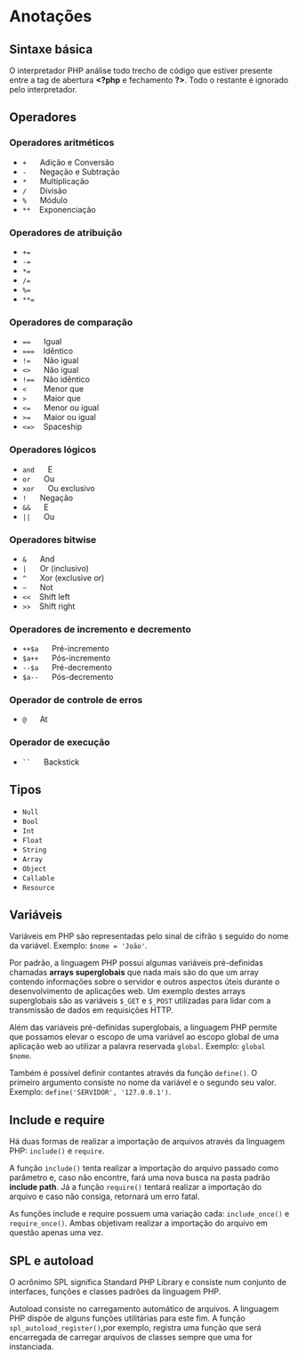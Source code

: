 # Anotações

## Sintaxe básica

O interpretador PHP análise todo trecho de código que estiver presente entre a tag de abertura <strong>\<?php</strong> e fechamento <strong>?></strong>. Todo o restante é ignorado pelo interpretador.

## Operadores

### Operadores aritméticos

- ```+``` <span style="margin-left: 20px;">Adição e Conversão</span>
- ```-``` <span style="margin-left: 20px;">Negação e Subtração</span>
- ```*``` <span style="margin-left: 20px;">Multiplicação</span>
- ```/``` <span style="margin-left: 20px;">Divisão</span>
- ```%``` <span style="margin-left: 20px;">Módulo</span>
- ```**``` <span style="margin-left: 12px;">Exponenciação</span>

### Operadores de atribuição

- ```+=``` 
- ```-=``` 
- ```*=```
- ```/=```
- ```%=```
- ```**=```

### Operadores de comparação

- ```==``` <span style="margin-left: 20px;">Igual</span>
- ```===``` <span style="margin-left: 12px;">Idêntico</span>
- ```!=``` <span style="margin-left: 20px;">Não igual</span>
- ```<>``` <span style="margin-left: 20px;">Não igual</span>
- ```!==``` <span style="margin-left: 12px;">Não idêntico</span>
- ```<``` <span style="margin-left: 27px;">Menor que</span>
- ```>``` <span style="margin-left: 27px;">Maior que</span>
- ```<=``` <span style="margin-left: 20px;">Menor ou igual</span>
- ```>=``` <span style="margin-left: 20px;">Maior ou igual</span>
- ```<=>``` <span style="margin-left: 12px;">Spaceship</span>

### Operadores lógicos

- ```and``` <span style="margin-left: 20px;">E</span>
- ```or``` <span style="margin-left: 20px;">Ou</span>
- ```xor``` <span style="margin-left: 20px;">Ou exclusivo</span>
- ```!``` <span style="margin-left: 20px;">Negação</span>
- ```&&``` <span style="margin-left: 20px;">E</span>
- ```||``` <span style="margin-left: 20px;">Ou</span>

### Operadores bitwise

- ```&``` <span style="margin-left: 20px;">And</span>
- ```|``` <span style="margin-left: 20px;">Or (inclusivo)</span>
- ```^``` <span style="margin-left: 20px;">Xor (exclusive or)</span>
- ```~``` <span style="margin-left: 20px;">Not</span>
- ```<<``` <span style="margin-left: 12px;">Shift left</span>
- ```>>``` <span style="margin-left: 12px;">Shift right</span>

### Operadores de incremento e decremento

- ```++$a``` <span style="margin-left: 20px;">Pré-incremento</span>
- ```$a++``` <span style="margin-left: 20px;">Pós-incremento</span>
- ```--$a``` <span style="margin-left: 20px;">Pré-decremento</span>
- ```$a--``` <span style="margin-left: 20px;">Pós-decremento</span>

### Operador de controle de erros

- ```@``` <span style="margin-left: 20px;">At</span>

### Operador de execução

- ``` `` ``` <span style="margin-left: 20px;">Backstick</span>

## Tipos

- ```Null```
- ```Bool```
- ```Int```
- ```Float```
- ```String```
- ```Array```
- ```Object```
- ```Callable```
- ```Resource```

## Variáveis

Variáveis em PHP são representadas pelo sinal de cifrão ```$``` seguido do nome da variável. Exemplo: ```$nome = 'João'```.

Por padrão, a linguagem PHP possui algumas variáveis pré-definidas chamadas <strong>arrays superglobais</strong> que nada mais são do que um array contendo informações sobre o servidor e outros aspectos úteis durante o desenvolvimento de aplicações web. Um exemplo destes arrays superglobais são as variáveis ```$_GET``` e ```$_POST``` utilizadas para lidar com a transmissão de dados em requisições HTTP.

Além das variáveis pré-definidas superglobais, a linguagem PHP permite que possamos elevar o escopo de uma variável ao escopo global de uma aplicação web ao utilizar a palavra reservada ```global```. Exemplo: ```global $nome```.

Também é possível definir contantes através da função ```define()```. O primeiro argumento consiste no nome da variável e o segundo seu valor. Exemplo: ```define('SERVIDOR', '127.0.0.1')```.

## Include e require

Há duas formas de realizar a importação de arquivos através da linguagem PHP: ```include()``` e ```require```.

A função ```include()``` tenta realizar a importação do arquivo passado como parâmetro e, caso não encontre, fará uma nova busca na pasta padrão <strong>include path</strong>. Já a função ```require()``` tentará realizar a importação do arquivo e caso não consiga, retornará um erro fatal.

As funções include e require possuem uma variação cada: ```include_once()``` e ```require_once()```. Ambas objetivam realizar a importação do arquivo em questão apenas uma vez.

## SPL e autoload

O acrônimo SPL significa Standard PHP Library e consiste num conjunto de interfaces, funções e classes padrões da linguagem PHP.

Autoload consiste no carregamento automático de arquivos. A linguagem PHP dispõe de alguns funções utilitárias para este fim. A função ```spl_autoload_register()```,por exemplo, registra uma função que será encarregada de carregar arquivos de classes sempre que uma for instanciada.